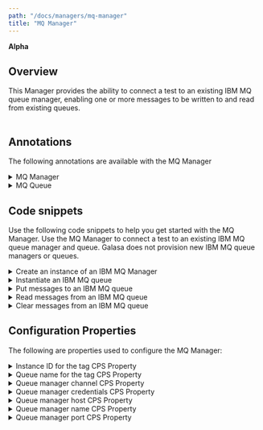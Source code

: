 ```yaml
---
path: "/docs/managers/mq-manager"
title: "MQ Manager"
---
```


**Alpha**

## Overview
This Manager provides the ability to connect a test to an existing IBM MQ queue manager, enabling one or more messages to be written to and read from existing queues. <br><br> 

## Annotations

The following annotations are available with the MQ Manager
<details>
<summary>MQ Manager</summary>

| Annotation: |MQ Manager |
| --------------------------------------- | :------------------------------------- |
| Name: | @QueueManager |
| Description: | The <code>@QueueManager</code> annotation represents the name of the IBM MQ queue manager |
| Attribute: `tag` |  Specifies which queue manager to connect to. Default value is _PRIMARY_. |
| Syntax: | @QueueManager<br> public IMessageQueueManager qmgr;<br> |
| Notes: | The <code>IMessageQueueManager</code> interface enables connection to the IBM MQ queue manager.  |
</details>

<details>
<summary>MQ Queue</summary>

| Annotation: |MQ Queue |
| --------------------------------------- | :------------------------------------- |
| Name: | @Queue |
| Description: | The <code>@Queue</code> annotation represents the name of the IBM MQ queue |
| Attribute: `queueMgrTag` |  Specifies which queue manager to connect to. Default value is _PRIMARY_.  |
| Attribute: `name` |  Specifies the name of the queue as it appears on the queue manager. Use the `name` attribute if the queue name never changes, regardless of environment.  |
| Attribute: `tag` |  The name of the queue. Use the `tag` attribute when the value of the queue name is defined by a property in the CPS.  |
| Notes: | You must specify either the `name` or the `tag` attribute but not both. If you specify both or neither, an exception is generated. |
| Attribute: `archive` |  Archive messages retrieved and sent messages from and to this queue into the RAS to aid debugging. Default value is _true_. Valid values are _true_ and _false_. |
| Syntax: | @Queue<br> public IMessageQueue queue;<br> |
| Notes: | The <code>IMessageQueue</code> interface enables the test to put the provided messages onto the IBM MQ queues and retrieve messages from the IBM MQ queues.  |
</details>



## Code snippets

Use the following code snippets to help you get started with the MQ Manager. Use the MQ Manager to connect a test to an existing IBM MQ queue manager and queue. Galasa does not provision new IBM MQ queue managers or queues. 
 
<details><summary>Create an instance of an IBM MQ Manager</summary>

The following snippet shows the code that is required to create an instance of an IBM MQ Manager:

```java
@QueueManager
public IMessageQueueManager qmgr;
```
</details>

<details><summary>Instantiate an IBM MQ queue</summary>

The following snippet shows the code that is required to instantiate an IBM MQ queue:

```java
@QueueManager()
public IMessageQueueManager qmgr;

@Queue(archive = true, name = "GALASA.INPUT.QUEUE")
public IMessageQueue queue;
```

You can just as simply instantiate multiple IBM MQ queues:

```java
@QueueManager()
public IMessageQueueManager qmgr;

@Queue(archive = true, name = "GALASA.INPUT.QUEUE")
public IMessageQueue queue;
	
@Queue(archive = false, name = "GALASA.INPUT.QUEUE2")
public IMessageQueue queue2;
	
@Queue(tag = "NEWQUEUE")
public IMessageQueue queue3;
```

You can also instantiate multiple IBM MQ queues on multiple queue managers:

```java
@QueueManager(tag = "DISTQMGR")
public IMessageQueueManager distributedQueueManager;

@QueueManager(tag = "CLOUDQMGR")
public IMessageQueueManager cloudQueueManager;
	
@Queue(archive = true, name = "GALASA.SEND.QUEUE1", queueMgrTag = "DISTQMGR")
public IMessageQueue queue1;

@Queue(archive = true, name = "GALASA.SEND.QUEUE2", queueMgrTag = "DISTQMGR")
public IMessageQueue queue2;

@Queue(archive = false, name = "GALASA.RECEIVE.QUEUE3", queueMgrTag = "CLOUDQMGR")
public IMessageQueue queue3;
	
@Queue(archive = true, name = "GALASA.RECEIVE.QUEUE4", queueMgrTag = "CLOUDQMGR")
public IMessageQueue queue4;
```
</details>

<details><summary>Put messages to an IBM MQ queue</summary>

Multiple message objects can be passed to the _sendMessage_ method. The following snippets show the code required to create a text or binary message to put on an IBM MQ queue: 

```java
TextMessage tm = qmgr.createTextMessage(testData);
queue.sendMessage(tm);
```
```java
TextMessage tm = qmgr.createTextMessage(testData);
queue.sendMessage(tm,tm,tm,tm,tm,tm,tm,tm);
```
```java
byte[] input = {41,01,33,76};
BytesMessage m = qmgr.createBytesMessage(input);
queue.sendMessage(m);
```

</details>

<details><summary>Read messages from an IBM MQ queue</summary>

The following snippet shows the code required to read a message from an existing IBM MQ queue:

```java
Message m = queue.getMessage();
String response = m.getBody(String.class);
```
</details>

<details><summary>Clear messages from an IBM MQ queue</summary>

The following snippet shows the code required to clear messages from an IBM MQ queue:

```java
queue.clearQueue();
```
</details>

## Configuration Properties

The following are properties used to configure the MQ Manager:

<details>
<summary>Instance ID for the tag CPS Property</summary>

| Property: | Instance ID for the tag CPS Property |
| --------------------------------------- | :------------------------------------- |
| Name: | mq.tag.[tag].instanceid |
| Description: | The instance for the specified tag |
| Required:  | Yes |
| Default value: | None |
| Valid values: |  |
| Examples: | <code>mq.tag.[tag].instanceid=QUEUEMGR1</code> |

This property is associated with the _@QueueManager_ annotation attribute `tag`. You can use the `tag` attribute to avoid hardcoding in your test code. Because the properties that are associated with the attribute are stored in the CPS, the same test can run against a different queue manager without changing the test code. 

</details>

<details>
<summary>Queue name for the tag CPS Property</summary>

| Property: | Queue name for the tag CPS Property |
| --------------------------------------- | :------------------------------------- |
| Name: | mq.queue.[tag].queuename |
| Description: | The queue name for the specified tag |
| Required:  | Yes |
| Default value: | None |
| Valid values: |  |
| Examples: | <code>mq.queue.[tag].queuename=GALASA.INPUT.QUEUE</code> |

This property is associated with the _@Queue_ annotation attribute `tag`. You can use the `tag` attribute to avoid hardcoding in your test code. Because the properties that are associated with the attribute are stored in the CPS, the same test can run against a different queue without changing the test code. 

</details>
 
<details>
<summary>Queue manager channel CPS Property</summary>

| Property: | Queue manager channel CPS Property |
| --------------------------------------- | :------------------------------------- |
| Name: | mq.server.[instanceid].channel |
| Description: | The channel for the specified instance |
| Required:  | Yes |
| Default value: | None |
| Valid values: |  |
| Examples: | <code>mq.server.[instanceid].channel=DEV.APP.SVRCONN</code> |

</details>
 
<details>
<summary>Queue manager credentials CPS Property</summary>

| Property: | Queue manager credentials CPS Property |
| --------------------------------------- | :------------------------------------- |
| Name: | mq.server.[instanceid].credentials.id |
| Description: | The credentials for the queue Manager |
| Required:  | Yes |
| Default value: | None |
| Valid values: |  |
| Examples: | <code>mq.server.[instanceid].credentials.id=CRED1</code> |

</details>

<details>
<summary>Queue manager host CPS Property</summary>

| Property: | Queue manager host CPS Property |
| --------------------------------------- | :------------------------------------- |
| Name: | mq.server.[instanceid].host |
| Description: | The host for the specified instance |
| Required:  | Yes |
| Default value: | None |
| Valid values: |  |
| Examples: | <code>mq.server.[instanceid].host=127.0.0.1</code> |

</details>
 
<details>
<summary>Queue manager name CPS Property</summary>

| Property: | Queue manager name CPS Property |
| --------------------------------------- | :------------------------------------- |
| Name: | mq.server.[instanceid].name |
| Description: | The queue manager name for the specified instance |
| Required:  | Yes |
| Default value: | None |
| Valid values: |  |
| Examples: | <code>mq.server.[instanceid].name=QM1</code> |

</details>

<details>
<summary>Queue manager port CPS Property</summary>

| Property: | Queue manager port CPS Property |
| --------------------------------------- | :------------------------------------- |
| Name: | mq.server.[instanceid].port |
| Description: | The queue manager port for the specified instance |
| Required:  | Yes |
| Default value: | None |
| Valid values: |  |
| Examples: | <code>mq.server.[instanceid].port=1414</code> |

</details>



